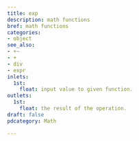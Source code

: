 ```yaml
---
title: exp
description: math functions
bref: math functions
categories:
- object
see_also:
- +~
- +
- div
- expr
inlets:
  1st:
    float: input value to given function.
outlets:
  1st:
    float: the result of the operation.
draft: false
pdcategory: Math

---
```


